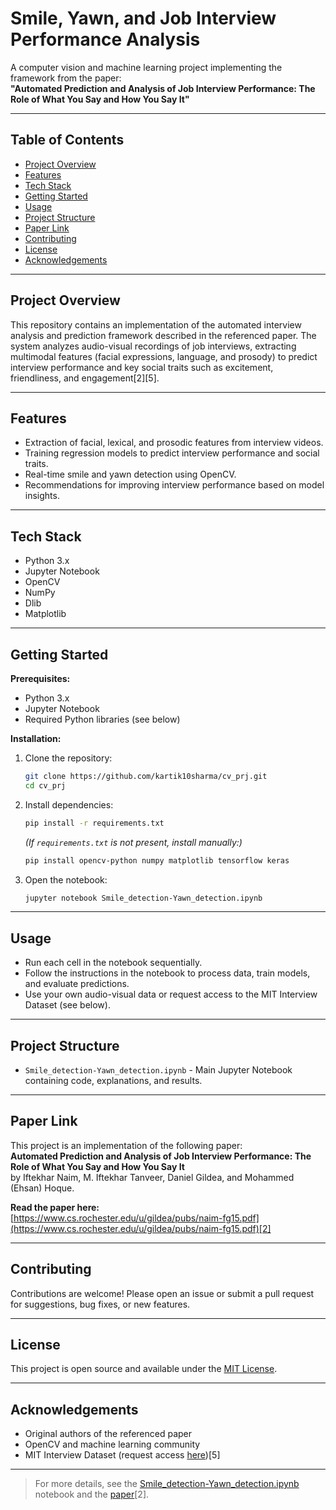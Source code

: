 # Smile, Yawn, and Job Interview Performance Analysis

A computer vision and machine learning project implementing the framework from the paper:  
**"Automated Prediction and Analysis of Job Interview Performance: The Role of What You Say and How You Say It"**  

---

## Table of Contents

- [Project Overview](#project-overview)
- [Features](#features)
- [Tech Stack](#tech-stack)
- [Getting Started](#getting-started)
- [Usage](#usage)
- [Project Structure](#project-structure)
- [Paper Link](#paper-link)
- [Contributing](#contributing)
- [License](#license)
- [Acknowledgements](#acknowledgements)

---

## Project Overview

This repository contains an implementation of the automated interview analysis and prediction framework described in the referenced paper. The system analyzes audio-visual recordings of job interviews, extracting multimodal features (facial expressions, language, and prosody) to predict interview performance and key social traits such as excitement, friendliness, and engagement[2][5].

---

## Features

- Extraction of facial, lexical, and prosodic features from interview videos.
- Training regression models to predict interview performance and social traits.
- Real-time smile and yawn detection using OpenCV.
- Recommendations for improving interview performance based on model insights.

---

## Tech Stack

- Python 3.x
- Jupyter Notebook
- OpenCV
- NumPy
- Dlib
- Matplotlib

---

## Getting Started

**Prerequisites:**

- Python 3.x
- Jupyter Notebook
- Required Python libraries (see below)

**Installation:**

1. Clone the repository:

   ```bash
   git clone https://github.com/kartik10sharma/cv_prj.git
   cd cv_prj
   ```

2. Install dependencies:

   ```bash
   pip install -r requirements.txt
   ```

   *(If `requirements.txt` is not present, install manually:)*

   ```bash
   pip install opencv-python numpy matplotlib tensorflow keras
   ```

3. Open the notebook:

   ```bash
   jupyter notebook Smile_detection-Yawn_detection.ipynb
   ```

---

## Usage

- Run each cell in the notebook sequentially.
- Follow the instructions in the notebook to process data, train models, and evaluate predictions.
- Use your own audio-visual data or request access to the MIT Interview Dataset (see below).

---

## Project Structure

- `Smile_detection-Yawn_detection.ipynb` - Main Jupyter Notebook containing code, explanations, and results.


---

## Paper Link

This project is an implementation of the following paper:  
**Automated Prediction and Analysis of Job Interview Performance: The Role of What You Say and How You Say It**  
by Iftekhar Naim, M. Iftekhar Tanveer, Daniel Gildea, and Mohammed (Ehsan) Hoque.

**Read the paper here:**  
[https://www.cs.rochester.edu/u/gildea/pubs/naim-fg15.pdf](https://www.cs.rochester.edu/u/gildea/pubs/naim-fg15.pdf)[2]

---

## Contributing

Contributions are welcome! Please open an issue or submit a pull request for suggestions, bug fixes, or new features.

---

## License

This project is open source and available under the [MIT License](LICENSE).

---

## Acknowledgements

- Original authors of the referenced paper
- OpenCV and machine learning community
- MIT Interview Dataset (request access [here](https://goo.gl/forms/xF4DEsg9RIsto6nu1))[5]

---

> For more details, see the [Smile_detection-Yawn_detection.ipynb](https://github.com/kartik10sharma/cv_prj/blob/main/Smile_detection-Yawn_detection.ipynb) notebook and the [paper](https://www.cs.rochester.edu/u/gildea/pubs/naim-fg15.pdf)[2].
